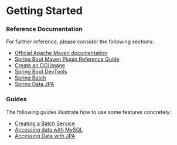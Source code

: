 # Getting Started

### Reference Documentation
For further reference, please consider the following sections:

* [Official Apache Maven documentation](https://maven.apache.org/guides/index.html)
* [Spring Boot Maven Plugin Reference Guide](https://docs.spring.io/spring-boot/docs/2.7.10/maven-plugin/reference/html/)
* [Create an OCI image](https://docs.spring.io/spring-boot/docs/2.7.10/maven-plugin/reference/html/#build-image)
* [Spring Boot DevTools](https://docs.spring.io/spring-boot/docs/2.7.10/reference/htmlsingle/#using.devtools)
* [Spring Batch](https://docs.spring.io/spring-boot/docs/2.7.10/reference/htmlsingle/#howto.batch)
* [Spring Data JPA](https://docs.spring.io/spring-boot/docs/2.7.10/reference/htmlsingle/#data.sql.jpa-and-spring-data)

### Guides
The following guides illustrate how to use some features concretely:

* [Creating a Batch Service](https://spring.io/guides/gs/batch-processing/)
* [Accessing data with MySQL](https://spring.io/guides/gs/accessing-data-mysql/)
* [Accessing Data with JPA](https://spring.io/guides/gs/accessing-data-jpa/)

